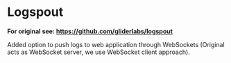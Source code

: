 # Logspout

**For original see: <https://github.com/gliderlabs/logspout>**

Added option to push logs to web application through WebSockets (Original acts as WebSocket server, we use WebSocket client approach).